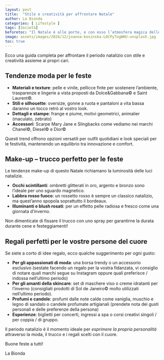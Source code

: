 ```yaml
---
layout: post
title:  "Stile e creatività per affrontare Natale"
author: La Bionda
categories: [ Lifestyle ]
tags: [Società]
beforetoc: "Il Natale è alle porte, e con esso l’atmosfera magica delle feste."
image: assets/images/2024/12/joanna-kosinska-LOCPyTogWHU-unsplash.jpg
toc: true
---
```

Ecco una guida completa per affrontare il periodo natalizio con stile e creatività assieme ai propri cari.

## Tendenze moda per le feste

- **Materiali e texture**: pelle e vinile, pellicce finte per sostenere l’ambiente, trasparenze e lingerie a vista proposti da Dolce&amp;Gabbana© e Saint Laurent©.
- **Stili e silhouette**: oversize, gonne a ruota e pantaloni a vita bassa daranno un tocco retrò al vostro look.
- **Dettagli e stampe**: frange e piume, motivi geometrici, animalier (maculato, zebrato)
- **Accessori**: Scarpe Mary Jane e Slingbacks come vediamo nei marchi Chanel©, Diesel© e Dior©

Questi trend offrono opzioni versatili per outfit quotidiani e look speciali per le
festività, mantenendo un equilibrio tra innovazione e comfort.


## Make-up – trucco perfetto per le feste

Le tendenze make-up di questo Natale richiamano la luminosità delle luci natalizie.
- **Occhi scintillanti**: ombretti glitterati in oro, argento e bronzo sono l’ideale per uno sguardo magnetico.
- **Labbra rosso fuoco**: un rossetto rosso è sempre un classico natalizio, ma quest’anno spopola soprattutto il bordeaux.
- **Illuminanti e blush rosati**: per un effetto pelle radiosa e fresco come una giornata d’inverno.

Non dimenticate di fissare il trucco con uno spray per garantirne la durata durante cene e festeggiamenti!

## Regali perfetti per le vostre persone del cuore
Se siete a corto di idee regalo, ecco qualche suggerimento per ogni gusto:
- **Per gli appassionati di moda**: una borsa trendy o un accessorio esclusivo (sestate facendo un regalo per la vostra fidanzata, vi consiglio di notare quali marchi segue su Instagram oppure quali preferisce / indossa nell’ultimo periodo)
- **Per gli amanti della skincare**: set di maschere viso o creme idratanti per l’inverno (consigliati prodotti di Sol de Janeiro© molto utilizzati nell’ultimo periodo).
- **Profumi e candele**: profumi dalle note calde come vaniglia, muschio e legno di sandalo o candele profumate artigianali (prendete nota dei gusti personali e delle preferenze della persona)
- **Esperienze**: biglietti per concerti, ingressi a spa o corsi creativi singoli / per coppia / di gruppo.

Il periodo natalizio è il momento ideale per *esprimere la propria personalità* attraverso la moda, il trucco e i regali scelti con il cuore.

Buone feste a tutti!

La Bionda